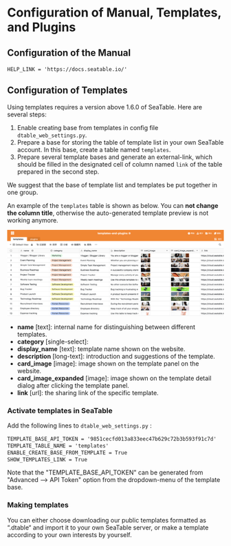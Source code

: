 # Configuration of Manual, Templates, and Plugins

## Configuration of the Manual

```
HELP_LINK = 'https://docs.seatable.io/'

```

## Configuration of Templates

Using templates requires a version above 1.6.0 of SeaTable. Here are several steps:

1. Enable creating base from templates in config file `dtable_web_settings.py`.
2. Prepare a base for storing the table of template list in your own SeaTable account. In this base, create a table named `templates`.
3. Prepare several template bases and generate an external-link, which should be filled in the designated cell of column named `link` of the table prepared in the second step.

We suggest that the base of template list and templates be put together in one group.

An example of the `templates` table is shown as below. You can **not change the column title**, otherwise the auto-generated template preview is not working anymore.

![](../images/auto-upload/image-1609905818016.png)

- **name** [text]: internal name for distinguishing between different templates.
- **category** [single-select]:
- **display_name** [text]: template name shown on the website.
- **description** [long-text]: introduction and suggestions of the template.
- **card_image** [image]: image shown on the template panel on the website.
- **card_image_expanded** [image]: image shown on the template detail dialog after clicking the template panel.
- **link** [url]: the sharing link of the specific template.

### Activate templates in SeaTable

Add the following lines to `dtable_web_settings.py` :

```
TEMPLATE_BASE_API_TOKEN = '9851cecfd013a833eec47b629c72b3b593f91c7d'
TEMPLATE_TABLE_NAME = 'templates'
ENABLE_CREATE_BASE_FROM_TEMPLATE = True
SHOW_TEMPLATES_LINK = True

```

Note that the "TEMPLATE_BASE_API_TOKEN" can be generated from "Advanced --> API Token" option from the dropdown-menu of the template base.

### Making templates

You can either choose downloading our public templates formatted as “.dtable“ and import it to your own SeaTable server, or make a template according to your own interests by yourself.
